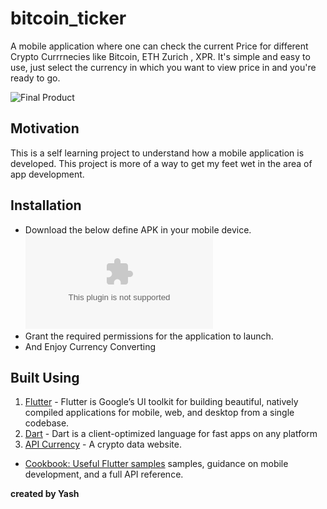 # bitcoin_ticker

A mobile application where one can check the current Price for different Crypto Currrnecies like Bitcoin, ETH Zurich , XPR. It's simple and easy to use,
just select the currency in which you want to view price in and you're ready to go.

![Final Product ](https://github.com/sh-yash/bitcoin_ticker/blob/master/bitcoin-flutter-demo.gif)

## Motivation

This is a self learning project to understand how a mobile application is developed. This project is more of a way to get my feet wet in the area of app development.

## Installation
- Download the below define APK in your mobile device.
  ![CLICK HERE TO DOWNLOAD](https://github.com/sh-yash/bitcoin_ticker/blob/master/app-armeabi-v7a-release.apk)
- Grant the required permissions for the application to launch.
- And Enjoy Currency Converting

## **Built Using**

1. [Flutter](https://flutter.dev/) - Flutter is Google’s UI toolkit for building beautiful, natively compiled applications for mobile, web, and desktop from a single codebase.
2. [Dart](https://dart.dev/) - Dart is a client-optimized language for fast apps on any platform
3. [API Currency](https://nomics.com/) - A crypto data website.

- [Cookbook: Useful Flutter samples](https://flutter.dev/docs/cookbook)
samples, guidance on mobile development, and a full API reference.


**created by Yash**
